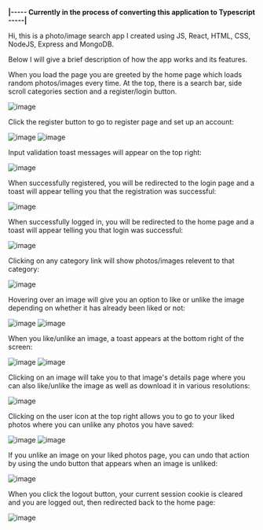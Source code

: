 **|----- Currently in the process of converting this application to Typescript -----|**

Hi, this is a photo/image search app I created using JS, React, HTML, CSS, NodeJS, Express and MongoDB.

Below I will give a brief description of how the app works and its features.

When you load the page you are greeted by the home page which loads random photos/images every time. At the top, there is a search bar, side scroll categories section and a register/login button.

![image](https://github.com/M0NDI/mondi-photo-gallery-fullstack/assets/52505246/47a3877b-0f4c-4090-9f73-a7109c11ccdd)

Click the register button to go to register page and set up an account:

![image](https://github.com/M0NDI/mondi-photo-gallery-fullstack/assets/52505246/07b8737f-b860-467f-bfda-1ebcfb5c37f1)
![image](https://github.com/M0NDI/mondi-photo-gallery-fullstack/assets/52505246/61e734e2-83e4-45e6-8e52-548c6bef9e49)

Input validation toast messages will appear on the top right:

![image](https://github.com/M0NDI/mondi-photo-gallery-fullstack/assets/52505246/2d893f48-f907-43e7-96db-b5659d904370)

When successfully registered, you will be redirected to the login page and a toast will appear telling you that the registration was successful:

![image](https://github.com/M0NDI/mondi-photo-gallery-fullstack/assets/52505246/6372c609-275b-46f0-885b-553c86188a44)

When successfully logged in, you will be redirected to the home page and a toast will appear telling you that login was successful:

![image](https://github.com/M0NDI/mondi-photo-gallery-fullstack/assets/52505246/abb461a9-d12d-42b0-894e-f472a104e98e)

Clicking on any category link will show photos/images relevent to that category:

![image](https://github.com/M0NDI/mondi-photo-gallery-fullstack/assets/52505246/b249eba9-ff04-4ac3-9fef-e5fd83c0ba35)

Hovering over an image will give you an option to like or unlike the image depending on whether it has already been liked or not:

![image](https://github.com/M0NDI/mondi-photo-gallery-fullstack/assets/52505246/9a2e36b0-9098-405c-9ba3-9fe49180f9b2)
![image](https://github.com/M0NDI/mondi-photo-gallery-fullstack/assets/52505246/8d946dda-8301-46e8-af42-7f70d4afbed3)

When you like/unlike an image, a toast appears at the bottom right of the screen:

![image](https://github.com/M0NDI/mondi-photo-gallery-fullstack/assets/52505246/70eb864a-da23-485e-b703-4d37e42776ae)
![image](https://github.com/M0NDI/mondi-photo-gallery-fullstack/assets/52505246/03b062cb-f994-41cd-93bf-fa85e6b9dc43)

Clicking on an image will take you to that image's details page where you can also like/unlike the image as well as download it in various resolutions:

![image](https://github.com/M0NDI/mondi-photo-gallery-fullstack/assets/52505246/a583485c-d0f7-4422-af99-d0cf96cb807c)

Clicking on the user icon at the top right allows you to go to your liked photos where you can unlike any photos you have saved:

![image](https://github.com/M0NDI/mondi-photo-gallery-fullstack/assets/52505246/dd214fcc-b28d-461f-9fd9-dc5445ce1bee)
![image](https://github.com/M0NDI/mondi-photo-gallery-fullstack/assets/52505246/27f93513-6632-46b5-96c8-239a9faa08b1)

If you unlike an image on your liked photos page, you can undo that action by using the undo button that appears when an image is unliked:

![image](https://github.com/M0NDI/mondi-photo-gallery-fullstack/assets/52505246/22b7a225-55e9-40bb-a0f9-192356ea90a3)

When you click the logout button, your current session cookie is cleared and you are logged out, then redirected back to the home page:

![image](https://github.com/M0NDI/mondi-photo-gallery-fullstack/assets/52505246/57a44d66-7d10-45be-a76f-298060c0a174)
